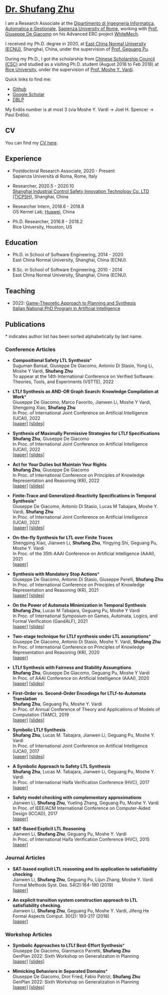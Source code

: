 # [Dr. Shufang Zhu](images/shufang.jpg)

I am a Research Associate at the [Dipartimento di Ingegneria Informatica, Automatica e Gestionale](http://www.diag.uniroma1.it/), [Sapienza University of Rome](https://www.uniroma1.it/it/), working with [Prof. Giuseppe De Giacomo](http://www.diag.uniroma1.it//degiacom/) on his Advanced ERC project [WhiteMech](https://whitemech.github.io/).

I received my Ph.D. degree in 2020, at [East China Normal University (ECNU)](http://english.ecnu.edu.cn/), Shanghai, China, under the supervision of [Prof. Geguang Pu](https://faculty.ecnu.edu.cn/_s43/pgg_en/main.psp). 

During my Ph.D., I got the scholarship from [Chinese Scholarship Council (CSC)](https://www.chinesescholarshipcouncil.com/) and studied as a visiting Ph.D. student (August 2016 to Feb 2018) at [Rice University](https://www.rice.edu/), under the supervision of [Prof. Moshe Y. Vardi](https://www.cs.rice.edu/~vardi/).


Quick links to find me:  

* [Github](https://github.com/Shufang-Zhu/)
* [Google Scholar](https://scholar.google.com/citations?user=nkOKc3MAAAAJ&hl=en)  
* [DBLP](https://dblp.org/pid/141/7718-1.html)  


My Erdős number is at most 3 (via Moshe Y. Vardi -> Joel H. Spencer -> Paul Erdős).

## CV
You can find my [CV here](cv/CV_Shufang_Zhu.pdf).

## Experience
* Postdoctoral Research Associate, 2020 - Present  
Sapienza Università di Roma, Rome, Italy

* Researcher, 2020.5 - 2020.10  
[Shanghai Industrial Control Safety Innovation Technology Co. LTD (TICPSH)](https://www.huawei.com/en/), Shanghai, China

* Researcher Intern, 2018.6 - 2018.8  
OS Kernel Lab, [Huawei](https://www.huawei.com/en/), China

* Ph.D. Researcher, 2016.8 - 2018.2  
Rice University, Houston, US

## Education
* Ph.D. in School of Software Engineering, 2014 - 2020  
East China Normal University, Shanghai, China (ECNU).

* B.Sc. in School of Software Engineering, 2010 - 2014  
East China Normal University, Shanghai, China (ECNU).

## Teaching
* 2022: [Game-Theoretic Approach to Planning and Synthesis](https://whitemech.github.io/courses)  
[Italian National PhD Program in Artificial Intelligence](https://www.phd-ai.it/en/359-2/)


## Publications
\* indicates author list has been sorted alphabetically by last name.
### Conference Articles
* **Compositional Safety LTL Synthesis**\*  
Suguman Bansal, Giuseppe De Giacomo, Antonio Di Stasio, Yong Li, Moshe Y Vardi, **Shufang Zhu**  
To appear at the 14th International Conference on Verified Software: Theories, Tools, and Experiments (VSTTE), 2022  

* **LTLf Synthesis as AND-OR Graph Search: Knowledge Compilation at Work**\*  
Giuseppe De Giacomo, Marco Favorito, Jianwen Li, Moshe Y Vardi, Shengping Xiao, **Shufang Zhu**  
In Proc. of International Joint Conference on Artificial Intelligence (IJCAI), 2022  
[[paper]](publications/2022IJCAIb.pdf) [[slides]](presentations/2022IJCAIb.pdf)

* **Synthesis of Maximally Permissive Strategies for LTLf Specifications**  
**Shufang Zhu**, Giuseppe De Giacomo  
In Proc. of International Joint Conference on Artificial Intelligence (IJCAI), 2022  
[[paper]](publications/2022IJCAIa.pdf) [[slides]](presentations/2022IJCAIa.pdf)

* **Act for Your Duties but Maintain Your Rights**  
**Shufang Zhu**, Giuseppe De Giacomo  
In Proc. of International Conference on Principles of Knowledge Representation and Reasoning (KR), 2022  
[[paper]](publications/2022KR.pdf) [[slides]](presentations/2022KR.pdf)

* **Finite-Trace and Generalized-Reactivity Specifications in Temporal Synthesis**\*  
Giuseppe De Giacomo, Antonio Di Stasio, Lucas M Tabajara, Moshe Y. Vardi, **Shufang Zhu**  
In Proc. of International Joint Conference on Artificial Intelligence (IJCAI), 2021  
[[paper]](publications/2021IJCAI.pdf) [[slides]](presentations/2021IJCAI.pdf)

* **On-the-fly Synthesis for LTL over Finite Traces**  
Shengping Xiao, Jianwen Li, **Shufang Zhu**, Yingying Shi, Geguang Pu, Moshe Y. Vardi  
In Proc. of the 35th AAAI Conference on Artificial Intelligence (AAAI), 2021  
[[paper]](publications/2021AAAI.pdf)

* **Synthesis with Mandatory Stop Actions**\*  
Giuseppe De Giacomo, Antonio Di Stasio, Giuseppe Perelli, **Shufang Zhu**  
In Proc. of International Conference on Principles of Knowledge Representation and Reasoning (KR), 2021  
[[paper]](publications/2021KR.pdf) [[slides]](presentations/2021KR.pdf)

* **On the Power of Automata Minimization in Temporal Synthesis**  
**Shufang Zhu**, Lucas M Tabajara, Geguang Pu, Moshe Y Vardi  
In Proc. of International Symposium on Games, Automata, Logics, and Formal Verification (GandALF), 2021  
[[paper]](publications/2021GandALF.pdf) [[slides]](presentations/2021GandALF.pdf)

* **Two-stage technique for LTLf synthesis under LTL assumptions**\*  
Giuseppe De Giacomo, Antonio Di Stasio, Moshe Y. Vardi, **Shufang Zhu**  
In Proc. of International Conference on Principles of Knowledge Representation and Reasoning (KR), 2020  
[[paper]](publications/2020KR.pdf)

* **LTLf Synthesis with Fairness and Stability Assumptions**  
**Shufang Zhu**, Giuseppe De Giacomo, Geguang Pu, Moshe Y Vardi  
In Proc. of AAAI Conference on Artificial Intelligence (AAAI), 2020  
[[paper]](publications/2020AAAI.pdf) [[slides]](presentations/2020AAAI.pdf)

* **First-Order vs. Second-Order Encodings for LTLf-to-Automata Translation**  
**Shufang Zhu**, Geguang Pu, Moshe Y. Vardi  
In Proc. of Annual Conference of Theory and Applications of Models of Computation (TAMC), 2019  
[[paper]](publications/2019TAMC.pdf) [[slides]](presentations/2019TAMC.pdf)

* **Symbolic LTLf Synthesis**  
**Shufang Zhu**, Lucas M. Tabajara, Jianwen Li, Geguang Pu, Moshe Y. Vardi  
In Proc. of International Joint Conference on Artificial Intelligence (IJCAI), 2017  
[[paper]](publications/2017IJCAI.pdf) [[slides]](presentations/2017IJCAI.pdf)

* **A Symbolic Approach to Safety LTL Synthesis**  
**Shufang Zhu**, Lucas M. Tabajara, Jianwen Li, Geguang Pu, Moshe Y. Vardi  
In Proc. of International Haifa Verification Conference (HVC), 2017 
[[paper]](publications/2017HVC.pdf)

* **Safety model checking with complementary approximations**  
Jianwen Li, **Shufang Zhu**, Yueling Zhang, Geguang Pu, Moshe Y. Vardi  
In Proc. of IEEE/ACM International Conference on Computer-Aided Design (ICCAD), 2017  
[[paper]](publications/2017ICCAD.pdf)

* **SAT-Based Explicit LTL Reasoning**  
Jianwen Li, **Shufang Zhu**, Geguang Pu, Moshe Y. Vardi  
In Proc. of International Haifa Verification Conference (HVC), 2015  
[[paper]](publications/2015HVC.pdf)

### Journal Articles

* **SAT-based explicit LTL reasoning and its application to satisfiability checking**  
Jianwen Li, **Shufang Zhu**, Geguang Pu, Lijun Zhang, Moshe Y. Vardi  
Formal Methods Syst. Des. 54(2):164-190 (2019)  
[[paper]](publications/2019FMSD.pdf)

* **An explicit transition system construction approach to LTL satisfiability checking.**  
Jianwen Li, **Shufang Zhu**, Geguang Pu, Moshe Y. Vardi, Jifeng He  
Formal Aspects Comput. 30(2): 193-217 (2018)  
[[paper]](publications/2018FAC.pdf)


### Workshop Articles

* **Symbolic Approaches to LTLf Best-Effort Synthesis**\*  
Giuseppe De Giacomo, Gianmarco Parretti, **Shufang Zhu**  
GenPlan 2022: Sixth Workshop on Generalization in Planning  
[[paper]](publications/2022GenPlana.pdf) [[slides]](presentations/2022GenPlana.pdf)

* **Mimicking Behaviors in Separated Domains**\*  
Giuseppe De Giacomo, Dror Fried, Fabio Patrizi, **Shufang Zhu**  
GenPlan 2022: Sixth Workshop on Generalization in Planning  
[[paper]](publications/2022GenPlanb.pdf) [[slides]](presentations/2022GenPlanb.pdf)

